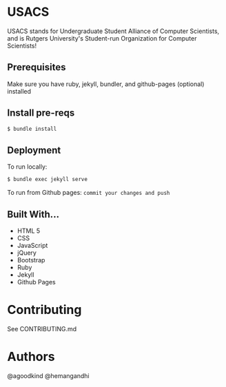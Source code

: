 # USACS
USACS stands for Undergraduate Student Alliance of Computer Scientists, and is Rutgers University's Student-run Organization for Computer Scientists!

## Prerequisites
Make sure you have ruby, jekyll, bundler, and github-pages (optional) installed

## Install pre-reqs
```bash
$ bundle install
```

## Deployment
To run locally:
```bash
$ bundle exec jekyll serve
```

To run from Github pages: `commit your changes and push`

## Built With...
- HTML 5
- CSS
- JavaScript
- jQuery
- Bootstrap
- Ruby
- Jekyll
- Github Pages

# Contributing
See CONTRIBUTING.md

# Authors
@agoodkind
@hemangandhi 
